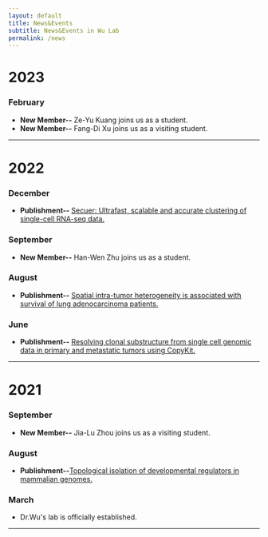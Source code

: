```yaml
---
layout: default
title: News&Events
subtitle: News&Events in Wu Lab
permalink: /news
---
```


# 2023
### February
- **New Member--**
Ze-Yu Kuang joins us as a student.
- **New Member--**
Fang-Di Xu joins us as a visiting student.
***
# 2022
### December
- **Publishment--**
[Secuer: Ultrafast, scalable and accurate clustering of single-cell RNA-seq data.](https://doi.org/10.1371/journal.pcbi.1010753)

### September
- **New Member--**
Han-Wen Zhu joins us as a student.

### August
- **Publishment--**
[Spatial intra-tumor heterogeneity is associated with survival of lung adenocarcinoma patients.](https://doi.org/10.1016/j.xgen.2022.100165)

### June
- **Publishment--**
[Resolving clonal substructure from single cell genomic data in primary and metastatic tumors using CopyKit.](https://doi.org/10.1158/1538-7445.AM2022-1210)
***
  
# 2021
### September
- **New Member--**
Jia-Lu Zhou joins us as a visiting student.

### August
- **Publishment--**[Topological isolation of developmental regulators in mammalian genomes.](https://doi.org/10.1038/s41467-021-24951-7)

### March
- Dr.Wu's lab is officially established.
***



